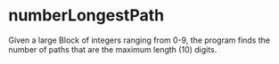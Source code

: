 # numberLongestPath
Given a large Block of integers ranging from 0-9, the program finds the number of paths that are the maximum length (10) digits. 
